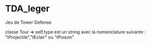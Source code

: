 # TDA_leger
Jeu de Tower Defense

classe Tour => self.type est un string avec la nomenclature suivante : "tProjectile","tEclair" ou "tPoison"
